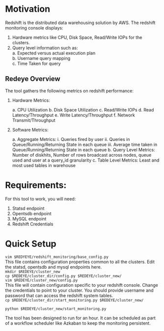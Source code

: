 # Motivation
Redshift is the distributed data warehousing solution by AWS. The redshift monitoring console displays:  

1. Hardware metrics like CPU, Disk Space, Read/Write IOPs for the clusters.  
2. Query level information such as:  
	a. Expected versus actual execution plan  
	b. Username query mapping  
	c. Time Taken for query  

## Redeye Overview
The tool gathers the following metrics on redshift performance:

1. Hardware Metrics: 

	a. CPU Utilization
	b. Disk Space Utilization
	c. Read/Write IOPs
	d. Read Latency/Throughput
	e. Write Latency/Throughput
	f. Network Transmit/Throughput

2. Software Metrics: 

	a. Aggregate Metrics:
		i. Queries fired by user
		ii. Queries in Queue/Running/Returning State in each queue
		iii. Average time taken in Queue/Running/Returning State in each queue
	b. Query Level Metrics: Number of diskhits, Number of rows broadcast across nodes, queue used and user at a query_id granularity
	c. Table Level Metrics: Least and most used tables in warehouse

# Requirements:
For this tool to work, you will need:

1. Statsd endpoint
2. Opentsdb endpoint
3. MySQL endpoint
4. Redshift Credentials

# Quick Setup

`vim $REDYEYE/redshift_monitoring/base_config.py`   
This file contains configuration properties common to all the clusters. Edit the statsd, opentsdb and mysql endpoints here.  
`mkdir $REDEYE/cluster_new`  
`cp $REDEYE/cluster_dir/config.py $REDEYE/cluster_new/`  
`vim $REDEYE/cluster_new/config.py`  
This file will contain configuration specific to your redshift console. Change the credentials to point to your cluster. You should provide username and password that can access the redshift system tables.  
`cp $REDEYE/cluster_dir/start_monitoring.py $REDEYE/cluster_new/`  

`python $REDEYE/cluster_new/start_monitoring.py`  

The tool has been designed to run for an hour. It can be scheduled as part of a workflow scheduler like Azkaban to keep the monitoring persistent.

